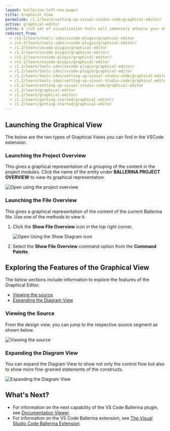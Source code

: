 ```yaml
---
layout: ballerina-left-nav-pages
title: Graphical View
permalink: /1.2/learn/setting-up-visual-studio-code/graphical-editor/
active: graphical-editor
intro: A rich set of visualization tools will immensely enhance your development experience especially in the integration space. The Graphical Editor of the VS Code Ballerina extension allows you to design your integration scenario graphically. Thus, by using it, you can visualize your code in a sequence diagram, which presents the endpoint interactions and parallel invocations that happen in the code. The sections below discuss how to use the Graphical Editor and explore its capabilities.
redirect_from:
  - /v1-2/learn/tools-ides/vscode-plugin/graphical-editor
  - /v1-2/learn/tools-ides/vscode-plugin/graphical-editor/
  - /1.2/learn/vscode-plugin/graphical-editor
  - /1.2/learn/vscode-plugin/graphical-editor/
  - /v1-2/learn/vscode-plugin/graphical-editor/
  - /v1-2/learn/vscode-plugin/graphical-editor
  - /1.2/learn/tools-ides/vscode-plugin/graphical-editor/
  - /1.2/learn/tools-ides/vscode-plugin/graphical-editor
  - /1.2/learn/tools-ides/setting-up-visual-studio-code/graphical-editor
  - /1.2/learn/tools-ides/setting-up-visual-studio-code/graphical-editor/
  - /1.2/learn/setting-up-visual-studio-code/graphical-editor
  - /1.2/learn/graphical-editor
  - /1.2/learn/graphical-editor/
  - /1.2/learn/getting-started/graphical-editor/
  - /1.2/learn/getting-started/graphical-editor
---
```


## Launching the Graphical View

The below are the two types of Graphical Views you can find in the VSCode extension.

### Launching the Project Overview

This gives a graphical representation of a grouping of the content in the project modules. Click the name of the entity under **BALLERINA PROJECT OVERVIEW** to view its graphical representation.

![Open using the project overview](/1.2/learn/images/select-from-overview.gif)

### Launching the File Overview

This gives a graphical representation of the content of the current Ballerina file. Use one of the methods to view it.

1. Click the **Show File Overview** icon in the top right corner.

   ![Open Using the Show Diagram icon](/1.2/learn/images/show-diagram-icon.gif)

2. Select the **Show File Overview** command option from the **Command Palette**.

## Exploring the Features of the Graphical View

The below sections include information to explore the features of the Graphical Editor.

- [Viewing the source](#viewing-the-source)
- [Expanding the Diagram View](#expanding-the-diagram-view)

### Viewing the Source

From the design view, you can jump to the respective source segment as shown below.

![Viewing the source](/1.2/learn/images/jump-to-source-view.gif)

### Expanding the Diagram View

You can expand the Diagram View to show not only the control flow but also to show more fine-grained statements of the constructs.

![Expanding the Diagram View](/1.2/learn/images/expand-diagram-view.gif)

## What's Next?

 - For information on the next capability of the VS Code Ballerina plugin, see [Documentation Viewer](/1.2/learn/vscode-plugin/documentation-viewer).
 - For information on the VS Code Ballerina extension, see [The Visual Studio Code Ballerina Extension](/1.2/learn/vscode-plugin).